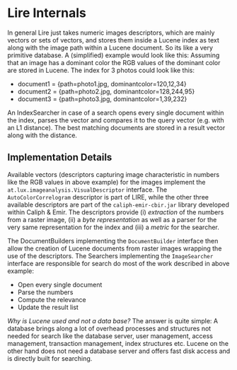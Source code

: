 # Lire Internals
In general Lire just takes numeric images descriptors, which are mainly vectors or sets of vectors, and stores them inside 
a Lucene index as text along with the image path within a Lucene document. So its like a very primitive database. A 
(simplified) example would look like this: Assuming that an image has a dominant color the RGB values of the dominant 
color are stored in Lucene. The index for 3 photos could look like this:

  * document1 = {path=photo1.jpg, dominantcolor=120,12,34}
  * document2 = {path=photo2.jpg, dominantcolor=128,244,95}
  * document3 = {path=photo3.jpg, dominantcolor=1,39,232}

An IndexSearcher in case of a search opens every single document within the index, parses the vector and compares it to 
the query vector (e.g. with an L1 distance). The best matching documents are stored in a result vector along with the distance.

## Implementation Details

Available vectors (descriptors capturing image characteristic in numbers like the RGB values in above example) for the 
images implement the ``at.lux.imageanalysis.VisualDescriptor`` interface. The ``AutoColorCorrelogram`` descriptor is part 
of LIRE, while the other three available descriptors are part of the ``caliph-emir-cbir.jar`` library developed within 
Caliph & Emir. The descriptors provide (i) *extraction* of the numbers from a raster image, (ii) a *byte representation* 
as well as a parser for the very same representation for the index and (iii) a *metric* for the searcher.

The DocumentBuilders implementing the ``DocumentBuilder`` interface then allow the creation of Lucene documents from 
raster images wrapping the use of the descriptors. The Searchers implementing the ``ImageSearcher`` interface are 
responsible for search do most of the work described in above example:
  - Open every single document
  - Parse the numbers 
  - Compute the relevance
  - Update the result list

*Why is Lucene used and not a data base?* The answer is quite simple: A database brings along a lot of overhead 
processes and structures not needed for search like the database server, user management, access management, 
transaction management, index structures etc. Lucene on the other hand does not need a database server and offers 
fast disk access and is directly built for searching.
